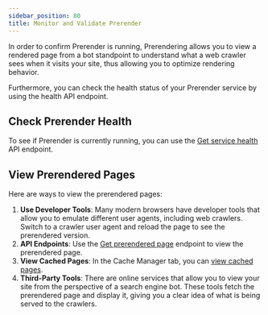 ```yaml
---
sidebar_position: 80
title: Monitor and Validate Prerender
---
```


In order to confirm Prerender is running, Prerendering allows you to view a rendered page from a bot standpoint to understand what a web crawler sees when it visits your site, thus allowing you to optimize rendering behavior. 

Furthermore, you can check the health status of your Prerender service by using the health API endpoint. 

## Check Prerender Health

To see if Prerender is currently running, you can use the [Get service health](/docs/apiPrerendering#/paths/api-prerender-v1-health/get) API endpoint.

## View Prerendered Pages

Here are ways to view the prerendered pages:

1. **Use Developer Tools**: Many modern browsers have developer tools that allow you to emulate different user agents, including web crawlers. Switch to a crawler user agent and reload the page to see the prerendered version.
2. **API Endpoints**: Use the [Get prerendered page](/docs/apiPrerendering#/paths/api-prerender-v1-render-mobile---url/get) endpoint to view the prerendered page.
3. **View Cached Pages**: In the Cache Manager tab, you can [view cached pages](../07-prerendering-management/manage-cache/manage-cache.md).
4. **Third-Party Tools**: There are online services that allow you to view your site from the perspective of a search engine bot. These tools fetch the prerendered page and display it, giving you a clear idea of what is being served to the crawlers.
